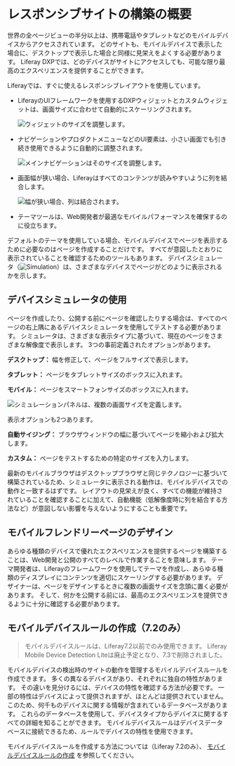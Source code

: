 # レスポンシブサイトの構築の概要
<!--TASK: Restructure article to include Content Page and Template information. Structure article with two main categories: Widget pages vs Content Pages/Templates. Use viewports language. -->
世界の全ページビューの半分以上は、携帯電話やタブレットなどのモバイルデバイスからアクセスされています。 どのサイトも、モバイルデバイスで表示した場合に、デスクトップで表示した場合と同様に見栄えをよくする必要があります。 Liferay DXPでは、どのデバイスがサイトにアクセスしても、可能な限り最高のエクスペリエンスを提供することができます。

Liferayでは、すぐに使えるレスポンシブレイアウトを使用しています。

* LiferayのUIフレームワークを使用するDXPウィジェットとカスタムウィジェットは、画面サイズに合わせて自動的にスケーリングされます。

    ![ウィジェットのサイズを調整します。](./building-a-responsive-site/images/01.png)

* ナビゲーションやプロダクトメニューなどのUI要素は、小さい画面でも引き続き使用できるように自動的に調整されます。

    ![メインナビゲーションはそのサイズを調整します。](./building-a-responsive-site/images/02.png)

* 画面幅が狭い場合、Liferayはすべてのコンテンツが読みやすいように列を結合します。

   ![幅が狭い場合、列は結合されます。](./building-a-responsive-site/images/03.png)

* テーマツールは、Web開発者が最適なモバイルパフォーマンスを確保するのに役立ちます。

デフォルトのテーマを使用している場合、モバイルデバイスでページを表示するために必要なのはページを作成することだけです。 すべてが意図したとおりに表示されていることを確認するためのツールもあります。 デバイスシミュレータ（![Simulation](../../../images/icon-simulation.png)）は、さまざまなデバイスでページがどのように表示されるかを示します。

<a name="using-the-device-simulator" />

## デバイスシミュレータの使用

ページを作成したり、公開する前にページを確認したりする場合は、すべてのページの右上隅にあるデバイスシミュレータを使用してテストする必要があります。 シミュレータは、さまざまな表示タイプに基づいて、現在のページをさまざまな解像度で表示します。 3つの事前定義されたオプションがあります。

**デスクトップ：** 幅を修正して、ページをフルサイズで表示します。

**タブレット：** ページをタブレットサイズのボックスに入れます。

**モバイル：** ページをスマートフォンサイズのボックスに入れます。

![シミュレーションパネルは、複数の画面サイズを定義します。](./building-a-responsive-site/images/04.png)

表示オプションも2つあります。

**自動サイジング：** ブラウザウィンドウの幅に基づいてページを縮小および拡大します。

**カスタム：** ページをテストするための特定のサイズを入力します。

最新のモバイルブラウザはデスクトップブラウザと同じテクノロジーに基づいて構築されているため、シミュレータに表示される動作は、モバイルデバイスでの動作と一致するはずです。 レイアウトの見栄えが良く、すべての機能が維持されていることを確認することに加えて、自動機能（低解像度時に列を結合する方法など）が意図しない影響を与えないようにすることも重要です。

<a name="designing-mobile-friendly-pages" />

## モバイルフレンドリーページのデザイン

あらゆる種類のデバイスで優れたエクスペリエンスを提供するページを構築することは、Web開発と公開のすべてのレベルで作業することを意味します。 テーマ開発者は、Liferayのフレームワークを使用してテーマを作成し、あらゆる種類のディスプレイにコンテンツを適切にスケーリングする必要があります。 デザイナーは、ページをデザインするときに複数の画面サイズを念頭に置く必要があります。 そして、何かを公開する前には、最高のエクスペリエンスを提供できるように十分に確認する必要があります。

<a name="creating-mobile-device-rules-72-only" />

## モバイルデバイスルールの作成（7.2のみ）

> モバイルデバイスルールは、Liferay7.2以前でのみ使用できます。 Liferay Mobile Device Detection Liteは廃止予定となり、7.3で削除されました。

モバイルデバイスの検出時のサイトの動作を管理するモバイルデバイスルールを作成できます。 多くの異なるデバイスがあり、それぞれに独自の特性があります。 その違いを見分けるには、デバイスの特性を確認する方法が必要です。 一部の特性はデバイスによって提供されますが、ほとんどは提供されていません。 このため、何千ものデバイスに関する情報が含まれているデータベースがあります。 これらのデータベースを使用して、デバイスタイプからデバイスに関するすべての詳細を知ることができます。 モバイルデバイスルールはデバイスデータベースに接続できるため、ルールでデバイスの特性を使用できます。

モバイルデバイスルールを作成する方法については（Liferay 7.2のみ）、 [モバイルデバイスルールの作成](./creating-mobile-device-rules.md) を参照してください。
